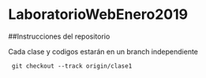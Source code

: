 # LaboratorioWebEnero2019

##Instrucciones del repositorio

Cada clase y codigos estarán en un branch independiente 

` git checkout --track origin/clase1`

